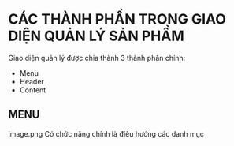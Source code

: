 # CÁC THÀNH PHẦN TRONG GIAO DIỆN QUẢN LÝ SẢN PHẨM

Giao diện quản lý được chia thành 3 thành phần chính:

- Menu
- Header
- Content

## MENU

image.png
Có chức năng chính là điều hướng các danh mục
